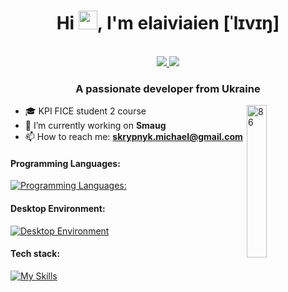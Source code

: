 <h1 align="center">Hi <img src="https://raw.githubusercontent.com/iampavangandhi/iampavangandhi/master/gifs/Hi.gif" width="30px">, I'm elaiviaien [ˈlɪvɪŋ]</h1>
 <p align="center"><br/>
   <a href="https://twitter.com/elaiviaien">
    <img src="https://img.shields.io/badge/twitter-elaiviaien-blue">
  </a>
  
  <a href="https://t.me/liumphis">
    <img src="https://img.shields.io/badge/telegram-liumphis-red">
  </a>
</p>

<h3 align="center">A passionate developer from Ukraine</h3>

<img width="25%" align="right" alt="86" src="https://i.ibb.co/GJZ9N9K/output-onlinepngtools.png" />

- 🎓 KPI FICE student 2 course
- 🔭 I’m currently working on **Smaug**
- 📫 How to reach me:
**skrypnyk.michael@gmail.com**
<h4>Programming Languages: </h4>

[![Programming Languages:](https://skillicons.dev/icons?i=py,js,c,cs)](https://skillicons.dev)

<h4>Desktop Environment: </h4>

[![Desktop Environment](https://skillicons.dev/icons?i=git,kubernetes,docker,pycharm,github&perline=8)](https://skillicons.dev)

<h4>Tech stack: </h4>

[![My Skills](https://skillicons.dev/icons?i=mongodb,aws,gcp,azure,jenkins,nginx,postgres,redis,selenium,vue,webpack,django,fastapi&perline=8)](https://skillicons.dev)


